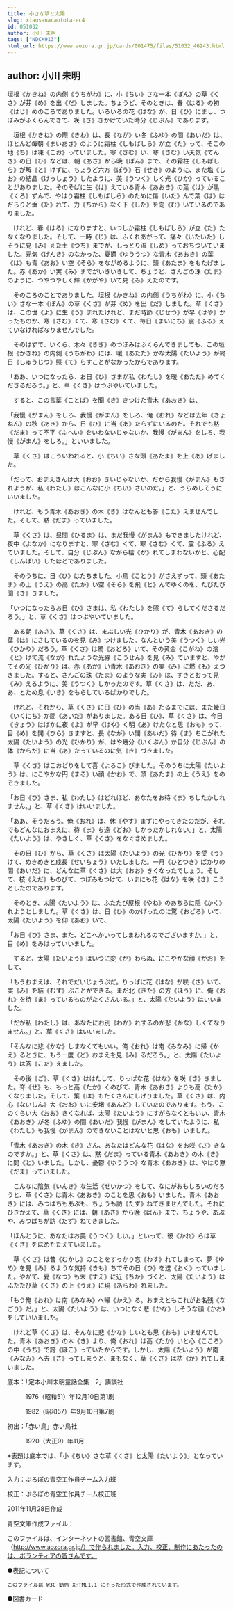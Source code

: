 ```yaml
---
title: 小さな草と太陽
slug: xiaosanacaotota-ec4
id: 051032
author: 小川 未明
tags: ["NDCK913"]
html_url: https://www.aozora.gr.jp/cards/001475/files/51032_46243.html
---
```


## author: 小川 未明

垣根《かきね》の内側《うちがわ》に、小《ちい》さな一本《ぽん》の草《くさ》が芽《め》を出《だ》しました。ちょうど、そのときは、春《はる》の初《はじ》めのころでありました。いろいろの花《はな》が、日《ひ》にまし、つぼみがふくらんできて、咲《さ》きかけていた時分《じぶん》であります。

　垣根《かきね》の際《きわ》は、長《なが》い冬《ふゆ》の間《あいだ》は、ほとんど毎朝《まいあさ》のように霜柱《しもばしら》が立《た》って、そこの地《ち》は凍《こお》っていました。寒《さむ》い、寒《さむ》い天気《てんき》の日《ひ》などは、朝《あさ》から晩《ばん》まで、その霜柱《しもばしら》が解《と》けずに、ちょうど六方《ぽう》石《せき》のように、また塩《しお》の結晶《けっしょう》したように、美《うつく》しく光《ひか》っていることがありました。そのそばに生《は》えている青木《あおき》の葉《は》が黒《くろ》ずんで、やはり霜柱《しもばしら》のために傷《いた》んで葉《は》はだらりと垂《た》れて、力《ちから》なく下《した》を向《む》いているのでありました。

　けれど、春《はる》になりますと、いつしか霜柱《しもばしら》が立《た》たなくなりました。そして、一時《じ》は、ふくれあがって、痛々《いたいた》しそうに見《み》えた土《つち》までが、しっとり湿《しめ》っておちついていました。元気《げんき》のなかった、憂欝《ゆううつ》な青木《あおき》の葉《は》も青《あお》い空《そら》をながめるように、頭《あたま》をもたげました。赤《あか》い実《み》までがいきいきして、ちょうど、さんごの珠《たま》のように、つやつやしく輝《かがや》いて見《み》えたのです。

　そのころのことでありました。垣根《かきね》の内側《うちがわ》に、小《ちい》さな一本《ぽん》の草《くさ》が芽《め》を出《だ》しました。草《くさ》は、この世《よ》に生《う》まれたけれど、まだ時節《じせつ》が早《はや》かったものか、寒《さむ》くて、寒《さむ》くて、毎日《まいにち》震《ふる》えていなければなりませんでした。

　そのはずで、いくら、木々《きぎ》のつぼみはふくらんできましても、この垣根《かきね》の内側《うちがわ》には、暖《あたた》かな太陽《たいよう》が終日《しゅうじつ》照《て》らすことがなかったからであります。

「ああ、いつになったら、お日《ひ》さまが私《わたし》を暖《あたた》めてくださるだろう。」と、草《くさ》はつぶやいていました。

　すると、この言葉《ことば》を聞《き》きつけた青木《あおき》は、

「我慢《がまん》をしろ、我慢《がまん》をしろ、俺《おれ》などは去年《きょねん》の秋《あき》から、日《ひ》に当《あ》たらずにいるのだ。それでも黙《だま》って不平《ふへい》をいわないじゃないか、我慢《がまん》をしろ、我慢《がまん》をしろ。」といいました。

　草《くさ》はこういわれると、小《ちい》さな頭《あたま》を上《あ》げました。

「だって、おまえさんは大《おお》きいじゃないか、だから我慢《がまん》もされようが、私《わたし》はこんなに小《ちい》さいのだ。」と、うらめしそうにいいました。

　けれど、もう青木《あおき》の木《き》はなんとも答《こた》えませんでした。そして、黙《だま》っていました。

　草《くさ》は、昼間《ひるま》は、まだ我慢《がまん》もできましたけれど、夜中《よなか》になりますと、寒《さむ》くて、寒《さむ》くて、震《ふる》えていました。そして、自分《じぶん》ながら枯《か》れてしまわないかと、心配《しんぱい》したほどでありました。

　そのうちに、日《ひ》はたちました。小鳥《ことり》がさえずって、頭《あたま》の上《うえ》の高《たか》い空《そら》を飛《と》んでゆくのを、たびたび聞《き》きました。

「いつになったらお日《ひ》さまは、私《わたし》を照《て》らしてくださるだろう。」と、草《くさ》はつぶやいていました。

　ある朝《あさ》、草《くさ》は、まぶしい光《ひかり》が、青木《あおき》の葉《は》にさしているのを見《み》つけました。なんという美《うつく》しい光《ひかり》だろう。草《くさ》は驚《おどろ》いて、その黄金《こがね》の溶《と》けて流《なが》れたような光線《こうせん》を見《み》ていますと、やがてその光《ひかり》は、赤《あか》い青木《あおき》の実《み》に燃《も》えつきました。すると、さんごの珠《たま》のような実《み》は、すきとおって見《み》えるように、美《うつく》しかったのです。草《くさ》は、ただ、あ、あ、とため息《いき》をもらしているばかりでした。

　けれど、それから、草《くさ》に日《ひ》の当《あ》たるまでには、また幾日《いくにち》か間《あいだ》がありました。ある日《ひ》、草《くさ》は、今日《きょう》はばかに夜《よ》が早《はや》く明《あ》けたなと思《おも》って、目《め》を開《ひら》きますと、長《なが》い間《あいだ》待《ま》ちこがれた太陽《たいよう》の光《ひかり》が、はや幾分《いくぶん》か自分《じぶん》の体《からだ》に当《あ》たっているのに気《き》づきました。

　草《くさ》はこおどりをして喜《よろこ》びました。そのうちに太陽《たいよう》は、にこやかな円《まる》い顔《かお》で、頭《あたま》の上《うえ》をのぞきました。

「お日《ひ》さま、私《わたし》はどれほど、あなたをお待《ま》ちしたかしれません。」と、草《くさ》はいいました。

「ああ、そうだろう。俺《おれ》は、休《やす》まずにやってきたのだが、それでもどんなにおまえに、待《ま》ち遠《どお》しかったかしれない。」と、太陽《たいよう》は、やさしく、草《くさ》をなぐさめました。

　その日《ひ》から、草《くさ》は太陽《たいよう》の光《ひかり》を受《う》けて、めきめきと成長《せいちょう》いたしました。一月《ひとつき》ばかりの間《あいだ》に、どんなに草《くさ》は大《おお》きくなったでしょう。そして、枝《えだ》ものびて、つぼみもつけて、いまにも花《はな》を咲《さ》こうとしたのであります。

　そのとき、太陽《たいよう》は、ふたたび屋根《やね》のあちらに隠《かく》れようとしました。草《くさ》は、日《ひ》のかげったのに驚《おどろ》いて、太陽《たいよう》を仰《あお》いで、

「お日《ひ》さま、また、どこへかいってしまわれるのでございますか。」と、目《め》をみはっていいました。

　すると、太陽《たいよう》はいつに変《か》わらぬ、にこやかな顔《かお》をして、

「もうおまえは、それでだいじょうぶだ。りっぱに花《はな》が咲《さ》いて、実《み》を結《むす》ぶことができる。まだ北《きた》の方《ほう》に、俺《おれ》を待《ま》っているものがたくさんいる。」と、太陽《たいよう》はいいました。

「だが私《わたし》は、あなたにお別《わか》れするのが悲《かな》しくてなりません。」と、草《くさ》はいいました。

「そんなに悲《かな》しまなくてもいい。俺《おれ》は南《みなみ》に帰《かえ》るときに、もう一度《ど》おまえを見《み》るだろう。」と、太陽《たいよう》は答《こた》えました。

　その後《ご》、草《くさ》ははたして、りっぱな花《はな》を咲《さ》きました。脊《せ》も、もっと高《たか》くのびて、青木《あおき》よりも高《たか》くなりました。そして、葉《は》もたくさんにしげりました。草《くさ》は、内心《ないしん》大《おお》いに安堵《あんど》していたのであります。もう、このくらい大《おお》きくなれば、太陽《たいよう》にすがらなくともいい、青木《あおき》が冬《ふゆ》の間《あいだ》我慢《がまん》をしていたように、私《わたし》も我慢《がまん》のできないことはないと思《おも》いました。

「青木《あおき》の木《き》さん、あなたはどんな花《はな》をお咲《さ》きなのですか。」と、草《くさ》は、黙《だま》っている青木《あおき》の木《き》に問《と》いました。しかし、憂鬱《ゆううつ》な青木《あおき》は、やはり黙《だま》っていました。

　こんなに陰気《いんき》な生活《せいかつ》をして、なにがおもしろいのだろうと、草《くさ》は青木《あおき》のことを思《おも》いました。青木《あおき》には、みつばちもあぶも、ちょうも訪《たず》ねてきませんでした。それにひきかえて、草《くさ》には、朝《あさ》から晩《ばん》まで、ちょうや、あぶや、みつばちが訪《たず》ねてきました。

「ほんとうに、あなたはお美《うつく》しい。」といって、彼《かれ》らは草《くさ》をほめたたえていました。

　草《くさ》は昔《むかし》のことをすっかり忘《わす》れてしまって、夢《ゆめ》を見《み》るような気持《きも》ちでその日《ひ》を送《おく》っていました。やがて、夏《なつ》も末《すえ》に近《ちか》づくと、太陽《たいよう》はふたたび草《くさ》の上《うえ》に現《あらわ》れました。

「もう俺《おれ》は南《みなみ》へ帰《かえ》る。おまえともこれがお名残《なごり》だ。」と、太陽《たいよう》は、いつになく悲《かな》しそうな顔《かお》をしていいました。

　けれど草《くさ》は、そんなに悲《かな》しいとも思《おも》いませんでした。青木《あおき》の木《き》より、俺《おれ》は高《たか》いと心《こころ》の中《うち》で誇《ほこ》っていたからです。しかし、太陽《たいよう》が南《みなみ》へ去《さ》ってしまうと、まもなく、草《くさ》は枯《か》れてしまいました。













底本：「定本小川未明童話全集　2」講談社

　　　1976（昭和51）年12月10日第1刷

　　　1982（昭和57）年9月10日第7刷

初出：「赤い鳥」赤い鳥社

　　　1920（大正9）年11月

※表題は底本では、「小《ちい》さな草《くさ》と太陽《たいよう》」となっています。

入力：ぷろぼの青空工作員チーム入力班

校正：ぷろぼの青空工作員チーム校正班

2011年11月28日作成

青空文庫作成ファイル：

このファイルは、インターネットの図書館、青空文庫（http://www.aozora.gr.jp/）で作られました。入力、校正、制作にあたったのは、ボランティアの皆さんです。











●表記について


	このファイルは W3C 勧告 XHTML1.1 にそった形式で作成されています。







●図書カード